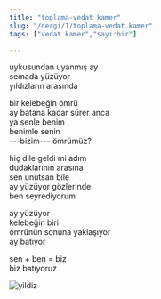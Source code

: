 ```yaml
---
title: "toplama-vedat kamer"
slug: "/dergi/1/toplama-vedat.kamer"
tags: ["vedat kamer","sayı:bir"]

---
```

uykusundan uyanmış ay\
semada yüzüyor\
yıldızların arasında

bir kelebeğin ömrü\
ay batana kadar sürer anca\
ya senle benim\
benimle senin\
---bizim--- ömrümüz?

hiç dile geldi mi adım\
dudaklarının arasına\
sen unutsan bile\
ay yüzüyor gözlerinde\
ben seyrediyorum

ay yüzüyor\
kelebeğin biri\
ömrünün sonuna yaklaşıyor\
ay batıyor

sen + ben = biz\
biz batıyoruz

![yildiz](/img/17.jpg)